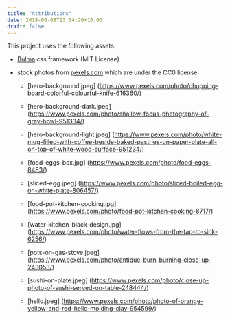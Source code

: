 ```yaml
---
title: "Attributions"
date: 2018-06-08T23:04:26+10:00
draft: false
---
```


This project uses the following assets:

- [Bulma](https://bulma.io/) css framework (MIT License)

- stock photos from [pexels.com](pexels.com) which are under the CC0 license.
  
  - [hero-background.jpeg]
    (https://www.pexels.com/photo/chopping-board-colorful-colourful-knife-616360/)

  - [hero-background-dark.jpeg]
    (https://www.pexels.com/photo/shallow-focus-photography-of-gray-bowl-951334/)

  - [hero-background-light.jpeg]
    (https://www.pexels.com/photo/white-mug-filled-with-coffee-beside-baked-pastries-on-paper-plate-all-on-top-of-white-wood-surface-951234/)

  - [food-eggs-box.jpg]
    (https://www.pexels.com/photo/food-eggs-8483/)

  - [sliced-egg.jpeg]
    (https://www.pexels.com/photo/sliced-boiled-egg-on-white-plate-806457/)
  
  - [food-pot-kitchen-cooking.jpg]
    (https://www.pexels.com/photo/food-pot-kitchen-cooking-8717/)
  
  - [water-kitchen-black-design.jpg]
    (https://www.pexels.com/photo/water-flows-from-the-tap-to-sink-6256/)
  
  - [pots-on-gas-stove.jpeg]  
    (https://www.pexels.com/photo/antique-burn-burning-close-up-243053/)
  
  - [sushi-on-plate.jpeg]
    (https://www.pexels.com/photo/close-up-photo-of-sushi-served-on-table-248444/)
  
  - [hello.jpeg]
    (https://www.pexels.com/photo/photo-of-orange-yellow-and-red-hello-molding-clay-954599/)

